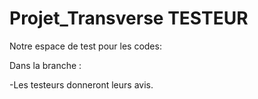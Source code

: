 # Projet_Transverse TESTEUR
Notre espace de test pour les codes:

Dans la branche :

-Les testeurs donneront leurs avis.




